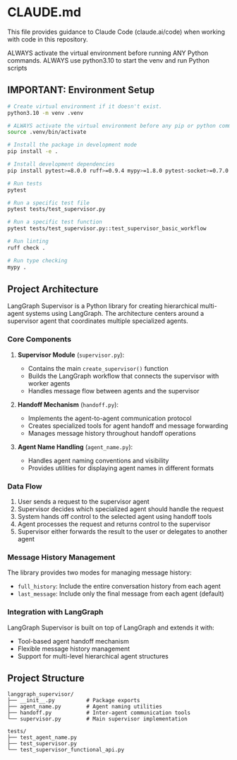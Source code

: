 # CLAUDE.md

This file provides guidance to Claude Code (claude.ai/code) when working with code in this repository.

ALWAYS activate the virtual environment before running ANY Python commands.
ALWAYS use python3.10 to start the venv and run Python scripts 

## IMPORTANT: Environment Setup

```bash
# Create virtual environment if it doesn't exist. 
python3.10 -m venv .venv

# ALWAYS activate the virtual environment before any pip or python command
source .venv/bin/activate

# Install the package in development mode
pip install -e .

# Install development dependencies
pip install pytest>=8.0.0 ruff>=0.9.4 mypy>=1.8.0 pytest-socket>=0.7.0 types-setuptools>=69.0.0

# Run tests
pytest

# Run a specific test file
pytest tests/test_supervisor.py

# Run a specific test function
pytest tests/test_supervisor.py::test_supervisor_basic_workflow

# Run linting
ruff check .

# Run type checking
mypy .
```

## Project Architecture

LangGraph Supervisor is a Python library for creating hierarchical multi-agent systems using LangGraph. The architecture centers around a supervisor agent that coordinates multiple specialized agents.

### Core Components

1. **Supervisor Module** (`supervisor.py`): 
   - Contains the main `create_supervisor()` function
   - Builds the LangGraph workflow that connects the supervisor with worker agents
   - Handles message flow between agents and the supervisor

2. **Handoff Mechanism** (`handoff.py`):
   - Implements the agent-to-agent communication protocol
   - Creates specialized tools for agent handoff and message forwarding
   - Manages message history throughout handoff operations

3. **Agent Name Handling** (`agent_name.py`):
   - Handles agent naming conventions and visibility
   - Provides utilities for displaying agent names in different formats

### Data Flow

1. User sends a request to the supervisor agent
2. Supervisor decides which specialized agent should handle the request
3. System hands off control to the selected agent using handoff tools
4. Agent processes the request and returns control to the supervisor
5. Supervisor either forwards the result to the user or delegates to another agent

### Message History Management

The library provides two modes for managing message history:
- `full_history`: Include the entire conversation history from each agent
- `last_message`: Include only the final message from each agent (default)

### Integration with LangGraph

LangGraph Supervisor is built on top of LangGraph and extends it with:
- Tool-based agent handoff mechanism
- Flexible message history management
- Support for multi-level hierarchical agent structures

## Project Structure

```
langgraph_supervisor/
├── __init__.py          # Package exports
├── agent_name.py        # Agent naming utilities
├── handoff.py           # Inter-agent communication tools
└── supervisor.py        # Main supervisor implementation

tests/
├── test_agent_name.py
├── test_supervisor.py
└── test_supervisor_functional_api.py
```